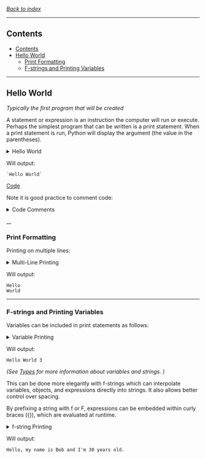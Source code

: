 *[Back to index](</readme.md>)*
___
## Contents
- [Contents](#contents)
- [Hello World](#hello-world)
  - [Print Formatting](#print-formatting)
  - [F-strings and Printing Variables](#f-strings-and-printing-variables)

___
## Hello World
*Typically the first program that will be created*  

A statement or expression is an instruction the computer will run or execute. Perhaps the simplest program that can be written is a print statement. When a print statement is run, Python will display the argument (the value in the parentheses). 
<details><summary>Hello World</summary>

```py
# Ye Olde Hello World
print ("Hello World")
```
</details>

Will output:  
```
`Hello World`  
```
[Code](</Code Snips/1.1.1 Hello World.py>)

Note it is good practice to comment code:

<details><summary>Code Comments</summary>

```py

# This is a single-line comment
"""
This is a 
multi-line comment
"""
```
</details>

__
### Print Formatting
Printing on multiple lines:

<details><summary>Multi-Line Printing</summary>

```py
# Ye Olde Hello World
print ("Hello\nWorld")
```
</details>

Will output:  
```
Hello 
World
```
___
### F-strings and Printing Variables
Variables can be included in print statements as follows:

<details><summary>Variable Printing</summary>

```py
# Define variable
num = 3

# Print with a variable
print ("Hello World", num)
```
</details>

Will output:  
```
Hello World 3
```
*(See [Types](<1.2 Types.md>) for more information about variables and strings. )*

This can be done more elegantly with f-strings which can interpolate variables, objects, and expressions directly into strings. It also allows better control over spacing.

By prefixing a string with f or F, expressions can be embedded within curly braces ({}), which are evaluated at runtime.

<details><summary>f-string Printing</summary>

```py
# Variables
name = "Bob"
age = 30

# Print with f-strings
print(f"Hello, my name is {name} and I'm {age} years old.")
```
</details>

Will output:  
``` 
Hello, my name is Bob and I'm 30 years old.
```